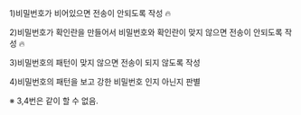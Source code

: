 1)비밀번호가 비어있으면 전송이 안되도록 작성 🔥

2)비밀번호가 확인란을 만들어서 비밀번호와 확인란이 맞지 않으면 전송이 안되도록 작성 🔥

3)비밀번호의 패턴이 맞지 않으면 전송이 되지 않도록 작성
    
4)비밀번호의 패턴을 보고 강한 비밀번호 인지 아닌지 판별


※ 3,4번은 같이 할 수 없음.